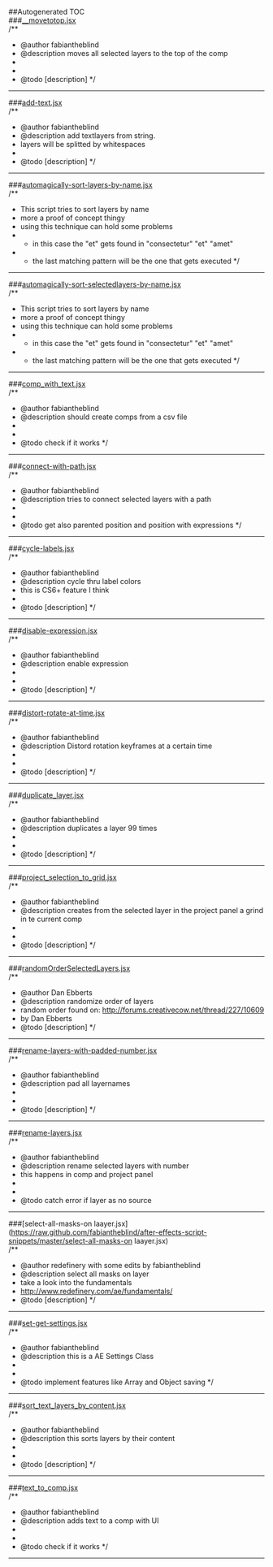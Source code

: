 ##Autogenerated TOC  
###[__movetotop.jsx](https://raw.github.com/fabiantheblind/after-effects-script-snippets/master/__movetotop.jsx)  
/**
 * @author fabiantheblind
 * @description moves all selected layers to the top of the comp
 *
 *
 * @todo [description]
 */

--------------  

###[add-text.jsx](https://raw.github.com/fabiantheblind/after-effects-script-snippets/master/add-text.jsx)  
﻿/**
 * @author fabiantheblind
 * @description add textlayers from string.
 * layers will be splitted by whitespaces
 *
 * @todo [description]
 */

--------------  

###[automagically-sort-layers-by-name.jsx](https://raw.github.com/fabiantheblind/after-effects-script-snippets/master/automagically-sort-layers-by-name.jsx)  
﻿/**
 * This script tries to sort layers by name
 * more a proof of concept thingy
 * using this technique can hold some problems
 * - in this case the "et" gets found in "consectetur" "et" "amet"
 * - the last matching pattern will be the one that gets executed
 */

--------------  

###[automagically-sort-selectedlayers-by-name.jsx](https://raw.github.com/fabiantheblind/after-effects-script-snippets/master/automagically-sort-selectedlayers-by-name.jsx)  
﻿/**
 * This script tries to sort layers by name
 * more a proof of concept thingy
 * using this technique can hold some problems
 * - in this case the "et" gets found in "consectetur" "et" "amet"
 * - the last matching pattern will be the one that gets executed
 */

--------------  

###[comp_with_text.jsx](https://raw.github.com/fabiantheblind/after-effects-script-snippets/master/comp_with_text.jsx)  
﻿/**
 * @author fabiantheblind
 * @description should create comps from a csv file
 *
 *
 * @todo check if it works
 */

--------------  

###[connect-with-path.jsx](https://raw.github.com/fabiantheblind/after-effects-script-snippets/master/connect-with-path.jsx)  
﻿/**
 * @author fabiantheblind
 * @description tries to connect selected layers with a path
 *
 *
 * @todo get also parented position and position with expressions
 */

--------------  

###[cycle-labels.jsx](https://raw.github.com/fabiantheblind/after-effects-script-snippets/master/cycle-labels.jsx)  
﻿/**
 * @author fabiantheblind
 * @description cycle thru label colors
 * this is CS6+ feature I think
 *
 * @todo [description]
 */

--------------  

###[disable-expression.jsx](https://raw.github.com/fabiantheblind/after-effects-script-snippets/master/disable-expression.jsx)  
﻿/**
 * @author fabiantheblind
 * @description enable expression
 *
 *
 * @todo [description]
 */

--------------  

###[distort-rotate-at-time.jsx](https://raw.github.com/fabiantheblind/after-effects-script-snippets/master/distort-rotate-at-time.jsx)  
﻿/**
 * @author fabiantheblind
 * @description Distord rotation keyframes at a certain time
 *
 *
 * @todo [description]
 */

--------------  

###[duplicate_layer.jsx](https://raw.github.com/fabiantheblind/after-effects-script-snippets/master/duplicate_layer.jsx)  
﻿/**
 * @author fabiantheblind
 * @description duplicates a layer 99 times
 *
 *
 * @todo [description]
 */

--------------  

###[project_selection_to_grid.jsx](https://raw.github.com/fabiantheblind/after-effects-script-snippets/master/project_selection_to_grid.jsx)  
﻿/**
 * @author fabiantheblind
 * @description creates from the selected layer in the project panel a grind in te current comp
 *
 *
 * @todo [description]
 */

--------------  

###[randomOrderSelectedLayers.jsx](https://raw.github.com/fabiantheblind/after-effects-script-snippets/master/randomOrderSelectedLayers.jsx)  
﻿/**
 * @author Dan Ebberts
 * @description randomize order of layers
 * random order found on: http://forums.creativecow.net/thread/227/10609
 * by Dan Ebberts
 * @todo [description]
 */

--------------  

###[rename-layers-with-padded-number.jsx](https://raw.github.com/fabiantheblind/after-effects-script-snippets/master/rename-layers-with-padded-number.jsx)  
﻿/**
 * @author fabiantheblind
 * @description pad all layernames
 *
 *
 * @todo [description]
 */

--------------  

###[rename-layers.jsx](https://raw.github.com/fabiantheblind/after-effects-script-snippets/master/rename-layers.jsx)  
/**
 * @author fabiantheblind
 * @description rename selected layers with number
 * this happens in comp and project panel
 *
 *
 * @todo catch error if layer as no source

--------------  

###[select-all-masks-on laayer.jsx](https://raw.github.com/fabiantheblind/after-effects-script-snippets/master/select-all-masks-on laayer.jsx)  
﻿/**
 * @author redefinery with some edits by fabiantheblind
 * @description select all masks on layer
 * take a look into the fundamentals
 * http://www.redefinery.com/ae/fundamentals/
 * @todo [description]
 */

--------------  

###[set-get-settings.jsx](https://raw.github.com/fabiantheblind/after-effects-script-snippets/master/set-get-settings.jsx)  
﻿/**
 * @author fabiantheblind
 * @description this is a AE Settings Class
 *
 *
 * @todo implement features like Array and Object saving
 */

--------------  

###[sort_text_layers_by_content.jsx](https://raw.github.com/fabiantheblind/after-effects-script-snippets/master/sort_text_layers_by_content.jsx)  
﻿/**
 * @author fabiantheblind
 * @description this sorts layers by their content
 *
 *
 * @todo [description]
 */

--------------  

###[text_to_comp.jsx](https://raw.github.com/fabiantheblind/after-effects-script-snippets/master/text_to_comp.jsx)  
/**
 * @author fabiantheblind
 * @description adds text to a comp with UI
 *
 *
 * @todo check if it works
 */

--------------  

